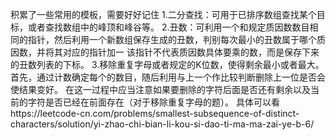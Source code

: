 积累了一些常用的模板，需要好好记住
1.二分查找：可用于已排序数组查找某个目标，或者查找数组中的峰顶和峰谷等。
2.丑数：可利用一个和规定质因数数目相同的指针，然后利用一个新数组保存生成的丑数，判别每次最小的丑数属于哪个质因数，并将其对应的指针加一
	该指针不代表质因数具体要乘的数，而是保存下来的丑数列表的下标。
3.移除重复字母或者规定的K位数，使得剩余最小或者最大。首先，通过计数确定每个的数目，随后利用与上一个作比较判断删除上一位是否会使结果变好。
	在这一过程中应当注意如果要删除的字符后面是否还有剩余以及当前的字符是否已经在前面存在（对于移除重复字母的题）。
	具体可以看https://leetcode-cn.com/problems/smallest-subsequence-of-distinct-characters/solution/yi-zhao-chi-bian-li-kou-si-dao-ti-ma-ma-zai-ye-b-6/